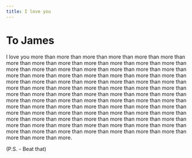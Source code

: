 ```yaml
---
title: I love you
---
```


# To James
I love you more than more than
more than more than more than 
more than more than more than 
more than more than more than 
more than more than more than 
more than more than more than 
more than more than more than 
more than more than more than 
more than more than more than 
more than more than more than 
more than more than more than 
more than more than more than 
more than more than more than 
more than more than more than 
more than more than more than 
more than more than more than 
more than more than more than 
more than more than more than 
more than more than more than 
more than more than more than 
more than more than more than 
more than more than more than 
more than more than more than 
more than more than more than 
more than more than more than 
more than more than more than 
more than more than more than 
more than more than more than 
more than more than more than 
more than more than more than 
more than more than more than 
more.

(P.S. - Beat that)
